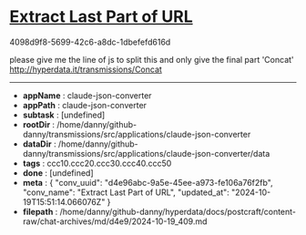 # [Extract Last Part of URL](https://claude.ai/chat/d4e96abc-9a5e-45ee-a973-fe106a76f2fb)

4098d9f8-5699-42c6-a8dc-1dbefefd616d

please give me the line of js to split this and only give the final part 'Concat' 
http://hyperdata.it/transmissions/Concat

---

* **appName** : claude-json-converter
* **appPath** : claude-json-converter
* **subtask** : [undefined]
* **rootDir** : /home/danny/github-danny/transmissions/src/applications/claude-json-converter
* **dataDir** : /home/danny/github-danny/transmissions/src/applications/claude-json-converter/data
* **tags** : ccc10.ccc20.ccc30.ccc40.ccc50
* **done** : [undefined]
* **meta** : {
  "conv_uuid": "d4e96abc-9a5e-45ee-a973-fe106a76f2fb",
  "conv_name": "Extract Last Part of URL",
  "updated_at": "2024-10-19T15:51:14.066076Z"
}
* **filepath** : /home/danny/github-danny/hyperdata/docs/postcraft/content-raw/chat-archives/md/d4e9/2024-10-19_409.md